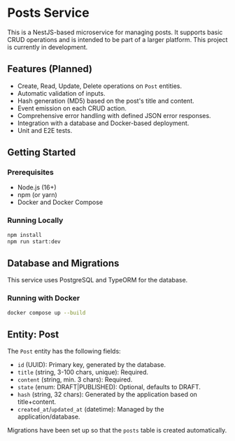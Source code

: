 # Posts Service

This is a NestJS-based microservice for managing posts. It supports basic CRUD operations and is intended to be part of a larger platform. This project is currently in development.

## Features (Planned)
- Create, Read, Update, Delete operations on `Post` entities.
- Automatic validation of inputs.
- Hash generation (MD5) based on the post's title and content.
- Event emission on each CRUD action.
- Comprehensive error handling with defined JSON error responses.
- Integration with a database and Docker-based deployment.
- Unit and E2E tests.

## Getting Started

### Prerequisites
- Node.js (16+)
- npm (or yarn)
- Docker and Docker Compose

### Running Locally
```bash
npm install
npm run start:dev
```

## Database and Migrations

This service uses PostgreSQL and TypeORM for the database.

### Running with Docker
```bash
docker compose up --build
```

## Entity: Post

The `Post` entity has the following fields:
- `id` (UUID): Primary key, generated by the database.
- `title` (string, 3-100 chars, unique): Required.
- `content` (string, min. 3 chars): Required.
- `state` (enum: DRAFT|PUBLISHED): Optional, defaults to DRAFT.
- `hash` (string, 32 chars): Generated by the application based on title+content.
- `created_at`/`updated_at` (datetime): Managed by the application/database.

Migrations have been set up so that the `posts` table is created automatically.
